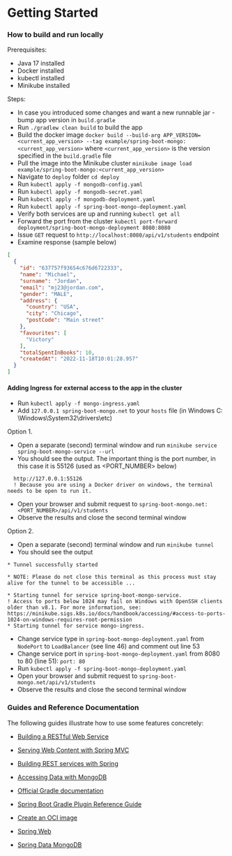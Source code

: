 # Getting Started

### How to build and run locally

Prerequisites:

* Java 17 installed
* Docker installed
* kubectl installed
* Minikube installed

Steps:

* In case you introduced some changes and want a new runnable jar - bump app version
  in `build.gradle`
* Run `./gradlew clean build` to build the app
* Build the docker
  image `docker build --build-arg APP_VERSION=<current_app_version> --tag example/spring-boot-mongo:<current_app_version>`
  where `<current_app_version>` is the version specified in the `build.gradle` file
* Pull the image into the Minikube
  cluster `minikube image load example/spring-boot-mongo:<current_app_version>`
* Navigate to `deploy` folder `cd deploy`
* Run `kubectl apply -f mongodb-config.yaml`
* Run `kubectl apply -f mongodb-secret.yaml`
* Run `kubectl apply -f mongodb-deployment.yaml`
* Run `kubectl apply -f spring-boot-mongo-deployment.yaml`
* Verify both services are up and running `kubectl get all`
* Forward the port from the
  cluster `kubectl port-forward deployment/spring-boot-mongo-deployment 8080:8080`
* Issue `GET` request to `http://localhost:8080/api/v1/students` endpoint
* Examine response (sample below)

```json
[
  {
    "id": "637757f93654c676d6722333",
    "name": "Michael",
    "surname": "Jordan",
    "email": "mj23@jordan.com",
    "gender": "MALE",
    "address": {
      "country": "USA",
      "city": "Chicago",
      "postCode": "Main street"
    },
    "favourites": [
      "Victory"
    ],
    "totalSpentInBooks": 10,
    "createdAt": "2022-11-18T10:01:28.957"
  }
]
```

#### Adding Ingress for external access to the app in the cluster

* Run `kubectl apply -f mongo-ingress.yaml`
* Add `127.0.0.1 spring-boot-mongo.net` to your `hosts` file (in Windows C:
  \Windows\System32\drivers\etc)

Option 1.

* Open a separate (second) terminal window and
  run `minikube service spring-boot-mongo-service --url`
* You should see the output. The important thing is the port number, in this case it is 55126 (used
  as <PORT_NUMBER> below)

``` shell
  http://127.0.0.1:55126
  ! Because you are using a Docker driver on windows, the terminal needs to be open to run it.
```

* Open your browser and submit request to `spring-boot-mongo.net:<PORT_NUMBER>/api/v1/students`
* Observe the results and close the second terminal window

Option 2.

* Open a separate (second) terminal window and run `minikube tunnel`
* You should see the output

``` shell
* Tunnel successfully started

* NOTE: Please do not close this terminal as this process must stay alive for the tunnel to be accessible ...

* Starting tunnel for service spring-boot-mongo-service.
! Access to ports below 1024 may fail on Windows with OpenSSH clients older than v8.1. For more information, see: https://minikube.sigs.k8s.io/docs/handbook/accessing/#access-to-ports-1024-on-windows-requires-root-permission
* Starting tunnel for service mongo-ingress.
```

* Change service type in `spring-boot-mongo-deployment.yaml` from `NodePort` to `LoadBalancer` (see
  line 46) and comment out line 53
* Change service port in `spring-boot-mongo-deployment.yaml` from 8080 to 80 (line 51): `port: 80`
* Run `kubectl apply -f spring-boot-mongo-deployment.yaml`
* Open your browser and submit request to `spring-boot-mongo.net/api/v1/students`
* Observe the results and close the second terminal window

### Guides and Reference Documentation

The following guides illustrate how to use some features concretely:

* [Building a RESTful Web Service](https://spring.io/guides/gs/rest-service/)
* [Serving Web Content with Spring MVC](https://spring.io/guides/gs/serving-web-content/)
* [Building REST services with Spring](https://spring.io/guides/tutorials/rest/)
* [Accessing Data with MongoDB](https://spring.io/guides/gs/accessing-data-mongodb/)

* [Official Gradle documentation](https://docs.gradle.org)
* [Spring Boot Gradle Plugin Reference Guide](https://docs.spring.io/spring-boot/docs/2.7.5/gradle-plugin/reference/html/)
* [Create an OCI image](https://docs.spring.io/spring-boot/docs/2.7.5/gradle-plugin/reference/html/#build-image)
* [Spring Web](https://docs.spring.io/spring-boot/docs/2.7.5/reference/htmlsingle/#web)
* [Spring Data MongoDB](https://docs.spring.io/spring-boot/docs/2.7.5/reference/htmlsingle/#data.nosql.mongodb)
